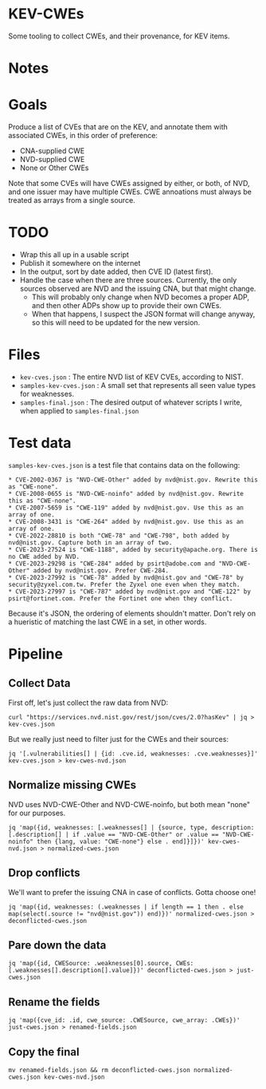 # KEV-CWEs

Some tooling to collect CWEs, and their provenance, for KEV items.

# Notes


# Goals

Produce a list of CVEs that are on the KEV, and annotate them with associated CWEs, in this order of preference:

* CNA-supplied CWE
* NVD-supplied CWE
* None or Other CWEs

Note that some CVEs will have CWEs assigned by either, or both, of NVD, and one issuer may have multiple CWEs.
CWE annoations must always be treated as arrays from a single source.

# TODO

* Wrap this all up in a usable script
* Publish it somewhere on the internet
* In the output, sort by date added, then CVE ID (latest first).
* Handle the case when there are three sources. Currently, the only sources observed are NVD and the issuing CNA, but that might change.
  - This will probably only change when NVD becomes a proper ADP, and then other ADPs show up to provide their own CWEs.
  - When that happens, I suspect the JSON format will change anyway, so this will need to be updated for the new version.

# Files

* `kev-cves.json` : The entire NVD list of KEV CVEs, according to NIST.
* `samples-kev-cves.json` : A small set that represents all seen value types for weaknesses.
* `samples-final.json` : The desired output of whatever scripts I write, when applied to `samples-final.json`

# Test data

`samples-kev-cves.json` is a test file that contains data on the following:

    * CVE-2002-0367 is "NVD-CWE-Other" added by nvd@nist.gov. Rewrite this as "CWE-none".
    * CVE-2008-0655 is "NVD-CWE-noinfo" added by nvd@nist.gov. Rewrite this as "CWE-none".
    * CVE-2007-5659 is "CWE-119" added by nvd@nist.gov. Use this as an array of one.
    * CVE-2008-3431 is "CWE-264" added by nvd@nist.gov. Use this as an array of one.
    * CVE-2022-28810 is both "CWE-78" and "CWE-798", both added by nvd@nist.gov. Capture both in an array of two.
    * CVE-2023-27524 is "CWE-1188", added by security@apache.org. There is no CWE added by NVD.
    * CVE-2023-29298 is "CWE-284" added by psirt@adobe.com and "NVD-CWE-Other" added by nvd@nist.gov. Prefer CWE-284.
    * CVE-2023-27992 is "CWE-78" added by nvd@nist.gov and "CWE-78" by security@zyxel.com.tw. Prefer the Zyxel one even when they match.
    * CVE-2023-27997 is "CWE-787" added by nvd@nist.gov and "CWE-122" by psirt@fortinet.com. Prefer the Fortinet one when they conflict.

Because it's JSON, the ordering of elements shouldn't matter. Don't rely on a hueristic of matching the last CWE in a set, in other words.

# Pipeline

## Collect Data

First off, let's just collect the raw data from NVD:

`curl "https://services.nvd.nist.gov/rest/json/cves/2.0?hasKev" | jq > kev-cves.json`

But we really just need to filter just for the CWEs and their sources:

`jq '[.vulnerabilities[] | {id: .cve.id, weaknesses: .cve.weaknesses}]' kev-cves.json > kev-cwes-nvd.json`

## Normalize missing CWEs

NVD uses NVD-CWE-Other and NVD-CWE-noinfo, but both mean "none" for our purposes.

`jq 'map({id, weaknesses: [.weaknesses[] | {source, type, description: [.description[] | if .value == "NVD-CWE-Other" or .value == "NVD-CWE-noinfo" then {lang, value: "CWE-none"} else . end]}]})' kev-cwes-nvd.json > normalized-cwes.json`

## Drop conflicts

We'll want to prefer the issuing CNA in case of conflicts. Gotta choose one!

`jq 'map({id, weaknesses: (.weaknesses | if length == 1 then . else map(select(.source != "nvd@nist.gov")) end)})' normalized-cwes.json > deconflicted-cwes.json`

## Pare down the data

`jq 'map({id, CWESource: .weaknesses[0].source, CWEs: [.weaknesses[].description[].value]})' deconflicted-cwes.json > just-cwes.json`

## Rename the fields

`jq 'map({cve_id: .id, cwe_source: .CWESource, cwe_array: .CWEs})' just-cwes.json > renamed-fields.json`

## Copy the final

`mv renamed-fields.json && rm deconflicted-cwes.json normalized-cwes.json kev-cwes-nvd.json`


